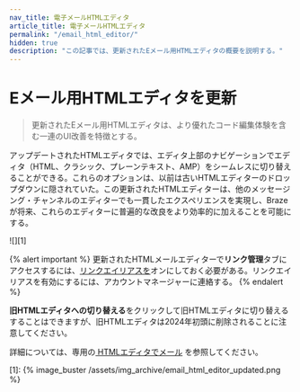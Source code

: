 ```yaml
---
nav_title: 電子メールHTMLエディタ
article_title: 電子メールHTMLエディタ
permalink: "/email_html_editor/"
hidden: true
description: "この記事では、更新されたEメール用HTMLエディタの概要を説明する。"
---
```


# Eメール用HTMLエディタを更新

> 更新されたEメール用HTMLエディタは、より優れたコード編集体験を含む一連のUI改善を特徴とする。 

アップデートされたHTMLエディタでは、エディタ上部のナビゲーションでエディタ（HTML、クラシック、プレーンテキスト、AMP）をシームレスに切り替えることができる。これらのオプションは、以前は古いHTMLエディターのドロップダウンに隠されていた。この更新されたHTMLエディターは、他のメッセージング・チャンネルのエディターでも一貫したエクスペリエンスを実現し、Brazeが将来、これらのエディターに普遍的な改良をより効率的に加えることを可能にする。

![][1]

{% alert important %}
更新されたHTMLメールエディターで**リンク管理**タブにアクセスするには、[リンクエイリアスを]({{site.baseurl}}/user_guide/message_building_by_channel/email/templates/link_aliasing/)オンにしておく必要がある。リンクエイリアスを有効にするには、アカウントマネージャーに連絡する。
{% endalert %}

**旧HTMLエディタへの切り替える**をクリックして旧HTMLエディタに切り替えるすることはできますが、旧HTMLエディタは2024年初頭に削除されることに注意してください。

詳細については、専用の[ HTMLエディタでメール]({{site.baseurl}}/user_guide/message_building_by_channel/email/html_editor) を参照してください。


[1]: {% image_buster /assets/img_archive/email_html_editor_updated.png %}
